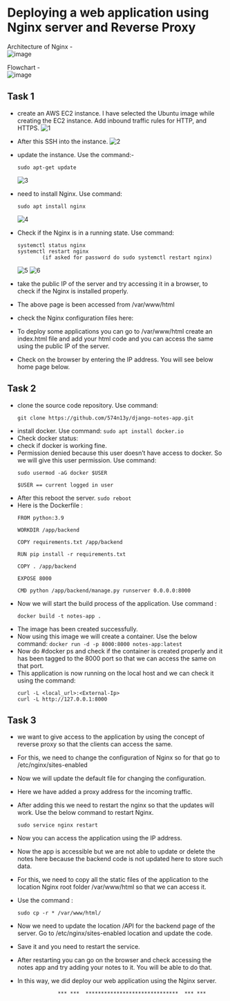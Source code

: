 # Deploying a web application using Nginx server and Reverse Proxy

 Architecture of Nginx - <br>
  ![image](https://github.com/574n13y/Aws/assets/35293085/52aed881-f89d-455b-bef1-d7f969eadb77)
 

 Flowchart - <br>
  ![image](https://github.com/574n13y/Aws/assets/35293085/b6e561e7-946f-40de-ae37-d661c722b41c)


## Task 1
  - create an AWS EC2 instance. I have selected the Ubuntu image while creating the EC2 instance. Add inbound traffic rules for HTTP, and HTTPS.
    ![1](https://github.com/574n13y/Aws/assets/35293085/e430d0ec-5e05-48ad-b0c8-dc1b51405819)

  - After this SSH into the instance.
    ![2](https://github.com/574n13y/Aws/assets/35293085/918ae27e-2961-4afa-a9ec-605916eadbf3)
    
  - update the instance. Use the command:-

     ```
     sudo apt-get update
     ```
     ![3](https://github.com/574n13y/Aws/assets/35293085/ce78cdd3-c9a2-42ce-b886-c3d8e289bfe5)

  - need to install Nginx. Use command:
    ```
    sudo apt install nginx
    ```
    ![4](https://github.com/574n13y/Aws/assets/35293085/12f5f992-cc6c-4c83-9e63-474c1b3a79af)

  - Check if the Nginx is in a running state. Use command:
    ```
    systemctl status nginx
    systemctl restart nginx 
            (if asked for password do sudo systemctl restart nginx)
    ```
    ![5](https://github.com/574n13y/Aws/assets/35293085/c4433d06-a3a2-4ec8-843c-505b87365a2c)
    ![6](https://github.com/574n13y/Aws/assets/35293085/d8a91a8a-a577-42fd-b670-8744846abb03)

 - take the public IP of the server and try accessing it in a browser, to check if the Nginx is installed properly.
 - The above page is been accessed from /var/www/html
 - check the Nginx configuration files here:
 - To deploy some applications you can go to /var/www/html create an index.html file and add your html code and you can access the same using the public IP of the server.
 - Check on the browser by entering the IP address. You will see below home page below.
   
## Task 2
  - clone the source code repository. Use command:
    ```
    git clone https://github.com/574n13y/django-notes-app.git
    ```
  - install docker. Use command:
    ``
    sudo apt install docker.io
    ``
  - Check docker status:
  - check if docker is working fine.
  - Permission denied because this user doesn’t have access to docker. So we will give this user permission. Use command:
    ```
    sudo usermod -aG docker $USER

    $USER == current logged in user
    ```
  - After this reboot the server.
    ``
    sudo reboot
    ``
  - Here is the Dockerfile :
    ```
    FROM python:3.9
    
    WORKDIR /app/backend
    
    COPY requirements.txt /app/backend
    
    RUN pip install -r requirements.txt
    
    COPY . /app/backend
    
    EXPOSE 8000
    
    CMD python /app/backend/manage.py runserver 0.0.0.0:8000
    ```
  - Now we will start the build process of the application. Use command :
    ```
    docker build -t notes-app .
    ```
  - The image has been created successfully.
  - Now using this image we will create a container. Use the below command:
    ``
    docker run -d -p 8000:8000 notes-app:latest
    ``
  - Now do #docker ps and check if the container is created properly and it has been tagged to the 8000 port so that we can access the same on that port.
  - This application is now running on the local host and we can check it using the command:
    ```
    curl -L <local_url>:<External-Ip>
    curl -L http://127.0.0.1:8000
    ```

## Task 3
  - we want to give access to the application by using the concept of reverse proxy so that the clients can access the same.
  - For this, we need to change the configuration of Nginx so for that go to /etc/nginx/sites-enabled
  - Now we will update the default file for changing the configuration.
  - Here we have added a proxy address for the incoming traffic.
  - After adding this we need to restart the nginx so that the updates will work. Use the below command to restart Nginx.
    ```
    sudo service nginx restart
    ```
  - Now you can access the application using the IP address.
  - Now the app is accessible but we are not able to update or delete the notes here because the backend code is not updated here to store such data.
  - For this, we need to copy all the static files of the application to the location Nginx root folder /var/www/html so that we can access it.
  - Use the command :
    ```
    sudo cp -r * /var/www/html/
    ```
  - Now we need to update the location /API for the backend page of the server. Go to /etc/nginx/sites-enabled location and update the code.
  - Save it and you need to restart the service.
  - After restarting you can go on the browser and check accessing the notes app and try adding your notes to it. You will be able to do that.
  - In this way, we did deploy our web application using the Nginx server.

    
                     *** ***  ******************************  *** ***










   
